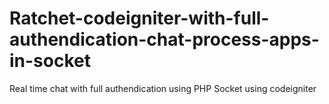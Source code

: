 # Ratchet-codeigniter-with-full-authendication-chat-process-apps-in-socket
Real time chat with full authendication using PHP Socket using codeigniter 
